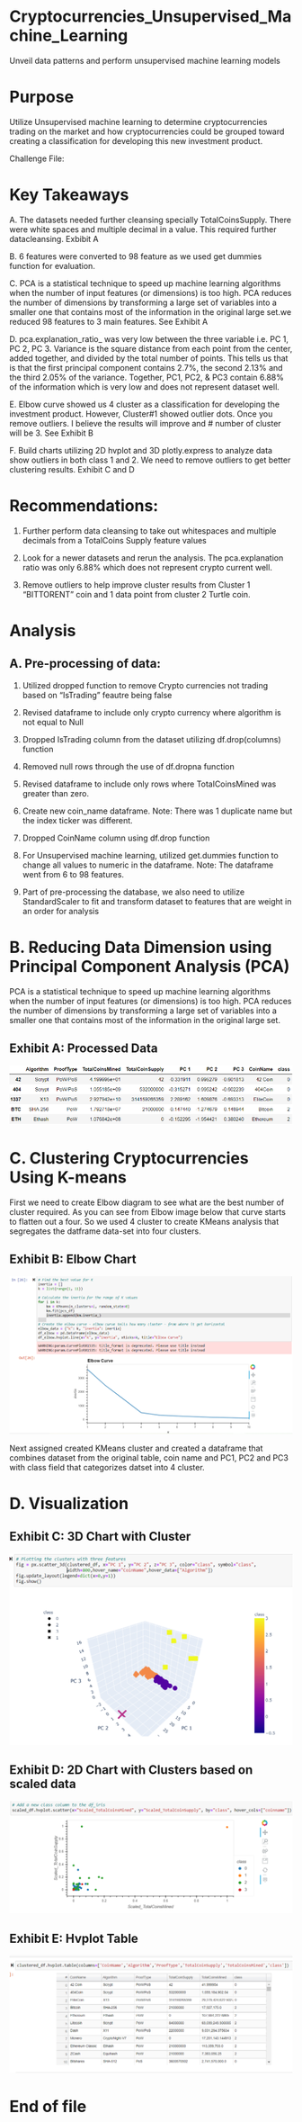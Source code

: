 # Cryptocurrencies_Unsupervised_Machine_Learning
Unveil data patterns and perform unsupervised machine learning models

# Purpose

Utilize Unsupervised machine learning to determine cryptocurrencies trading on the market and how cryptocurrencies could be grouped toward creating a classification for developing this new investment product.

Challenge File:

# Key Takeaways

A.	The datasets needed further cleansing specially TotalCoinsSupply. There were white spaces and multiple decimal in a value. This required further datacleansing. Exbibit A

B.	6 features were converted to 98 feature as we used get dummies function for evaluation.

C.	PCA is a statistical technique to speed up machine learning algorithms when the number of input features (or dimensions) is too high. PCA reduces the number of dimensions by transforming a large set of variables into a smaller one that contains most of the information in the original large set.we reduced 98 features to 3 main features.  See Exhibit A

D.	pca.explanation_ratio_ was very low between the three variable i.e. PC 1, PC 2, PC 3.  Variance is the square distance from each point from the center, added together, and divided by the total number of points. This tells us that is that the first principal component contains 2.7%, the second 2.13% and the third 2.05% of the variance. Together, PC1, PC2, & PC3 contain 6.88% of the information which is very low and does not represent dataset well.  

E.	Elbow curve showed us 4 cluster as a classification for developing the investment product.  However, Cluster#1 showed outlier dots.  Once you remove outliers.  I believe the results will improve and # number of cluster will be 3. See Exhibit B

F.	Build charts utilizing 2D hvplot and 3D plotly.express to analyze data show outliers in both class 1 and 2.  We need to remove outliers to get better clustering results. Exhibit C and D

# Recommendations:

1.	Further perform data cleansing to take out whitespaces and multiple decimals from a TotalCoins Supply feature values

2.	Look for a newer datasets and rerun the analysis.  The pca.explanation ratio was only 6.88% which does not represent crypto current well.

3.	Remove outliers to help improve cluster results from Cluster 1 “BITTORENT” coin and 1 data point from cluster 2 Turtle coin.

# Analysis
## A.	Pre-processing of data:
1)	Utilized dropped function to remove Crypto currencies not trading based on 
“IsTrading” feautre being false

2)	Revised dataframe to include only crypto currency where algorithm is not equal to Null

3)	Dropped IsTrading column from the dataset utilizing df.drop(columns)  function

4)	Removed null rows through the use of df.dropna function

5)	Revised dataframe to include only rows where TotalCoinsMined was greater than zero.

6)	Create new coin_name dataframe.  Note: There was 1 duplicate name but the index ticker was different.

7)	Dropped CoinName column using df.drop function

8)	For Unsupervised machine learning, utilized get.dummies function to change all values to numeric in the dataframe.  Note: The dataframe went from 6 to 98 features.

9)	Part of pre-processing the database, we also need to utilize StandardScaler to fit and transform dataset to features that are weight in an order for analysis 

# B.	Reducing Data Dimension using Principal Component Analysis (PCA)

PCA is a statistical technique to speed up machine learning algorithms when the number of input features (or dimensions) is too high. PCA reduces the number of dimensions by transforming a large set of variables into a smaller one that contains most of the information in the original large set.

## Exhibit A: Processed Data
![alt text]( https://github.com/vsanand27/Cryptocurrencies_Unsupervised_Machine_Learning/blob/master/Images/processed_data.PNG) 

# C.	Clustering Cryptocurrencies Using K-means

First we need to create Elbow diagram to see what are the best number of cluster required.  As you can see from Elbow image below that curve starts to flatten out a four.  So we used 4 cluster to create KMeans analysis that segregates the datframe data-set into four clusters.

## Exhibit B: Elbow Chart
![alt text]( https://github.com/vsanand27/Cryptocurrencies_Unsupervised_Machine_Learning/blob/master/Images/Elbow_Chart.PNG) 


Next assigned created KMeans cluster and created a dataframe that combines dataset from the original table, coin name and PC1, PC2 and PC3 with class field that categorizes datset into 4 cluster.

# D.	Visualization 

## Exhibit C: 3D Chart with Cluster
![alt text]( https://github.com/vsanand27/Cryptocurrencies_Unsupervised_Machine_Learning/blob/master/Images/3d_scatter_cluster.PNG)

## Exhibit D: 2D Chart with Clusters based on scaled data
![alt text]( https://github.com/vsanand27/Cryptocurrencies_Unsupervised_Machine_Learning/blob/master/Images/2d_scatter_cluster.PNG)

## Exhibit E: Hvplot Table
![alt text]( https://github.com/vsanand27/Cryptocurrencies_Unsupervised_Machine_Learning/blob/master/Images/hp-plot%20table.PNG) 

# End of file

